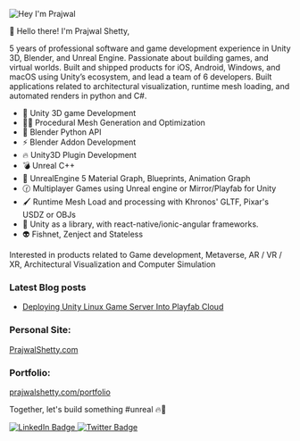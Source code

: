 ![Hey I'm Prajwal](https://res.cloudinary.com/dwfkishzf/image/upload/v1676639894/Prajwal%20Profile%20Images/ezgif.com-video-to-gif_ona1cr.gif)

👋 Hello there! I'm Prajwal Shetty,

5 years of professional software and game development experience in Unity 3D, Blender, and Unreal Engine. Passionate about building games, and virtual worlds. Built and shipped products for iOS, Android, Windows, and macOS using Unity’s ecosystem, and lead a team of 6 developers. Built applications related to architectural visualization, runtime mesh loading, and automated renders in python and C#.

- 🚀 Unity 3D game Development
- 👨‍💻 Procedural Mesh Generation and Optimization
- 🎯 Blender Python API
- ⚡ Blender Addon Development
- 🔥 Unity3D Plugin Development
- 💣 Unreal C++
- 🧠 UnrealEngine 5 Material Graph, Blueprints, Animation Graph
- 🕜 Multiplayer Games using Unreal engine or Mirror/Playfab for Unity 
- 🖌️ Runtime Mesh Load and processing with Khronos' GLTF, Pixar's USDZ or OBJs
- 🍾 Unity as a library, with react-native/ionic-angular frameworks.
- 👽 Fishnet, Zenject and Stateless

Interested in products related to Game development, Metaverse, AR / VR / XR, Architectural Visualization and Computer Simulation

<!-- 
🧠 Programming Languages & Databases

<img alt="C#" src="https://img.shields.io/badge/c%23-%23239120.svg?&style=for-the-badge&logo=c-sharp&logoColor=white"/> <img alt="PHP" src="https://img.shields.io/badge/php-%23777BB4.svg?&style=for-the-badge&logo=php&logoColor=white"/> <img alt="Java" src="https://img.shields.io/badge/java-%23ED8B00.svg?&style=for-the-badge&logo=java&logoColor=white"/> <img alt="C" src="https://img.shields.io/badge/c-%2300599C.svg?&style=for-the-badge&logo=c&logoColor=white"/> <img alt="HTML5" src="https://img.shields.io/badge/html5-%23E34F26.svg?&style=for-the-badge&logo=html5&logoColor=white"/> <img alt="CSS3" src="https://img.shields.io/badge/css3-%231572B6.svg?&style=for-the-badge&logo=css3&logoColor=white"/> <img alt="JavaScript" src="https://img.shields.io/badge/javascript-%23323330.svg?&style=for-the-badge&logo=javascript&logoColor=%23F7DF1E"/> <img alt="MySQL" src="https://img.shields.io/badge/mysql-%2300f.svg?&style=for-the-badge&logo=mysql&logoColor=white"/>
-->

### Latest Blog posts
<!-- BLOG-POST-LIST:START -->
- [Deploying Unity Linux Game Server Into Playfab Cloud](https://prajwalshetty.com/Unity/Deploying-Unity-Game-Server-Into-Playfab-Cloud/)
<!-- BLOG-POST-LIST:END -->

### Personal Site:
[PrajwalShetty.com](https://prajwalshetty.com)

### Portfolio:
[prajwalshetty.com/portfolio](https://prajwalshetty.com/portfolio)

Together, let's build something #unreal 🔥🖤
<div id="badges">
  <a href="https://www.linkedin.com/in/shettyprajwal/">
    <img src="https://img.shields.io/badge/LinkedIn-blue?style=for-the-badge&logo=linkedin&logoColor=white" alt="LinkedIn Badge"/>
  </a>
  <a href="https://twitter.com/shettyprajwal_">
    <img src="https://img.shields.io/badge/Twitter-blue?style=for-the-badge&logo=twitter&logoColor=white" alt="Twitter Badge"/>
  </a>
</div>

<!-- ![Prajwal's github stats](https://github-readme-stats.vercel.app/api?username=prajwalshettydev&show_icons=true&hide=contribs,issues)
